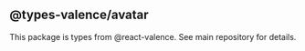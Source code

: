 ## @types-valence/avatar

This package is types from @react-valence. See main repository for details.
